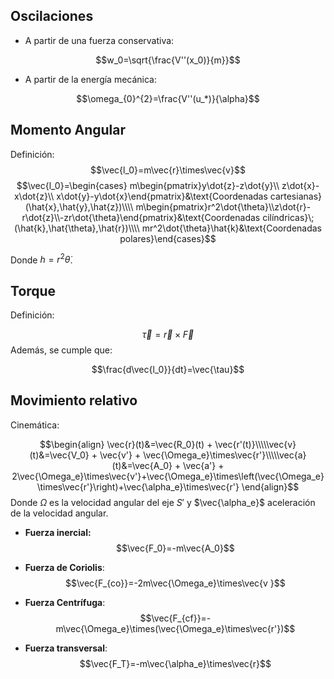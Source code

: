 
## Oscilaciones 

- A partir de una fuerza conservativa: 

$$w_0=\sqrt{\frac{V''(x_0)}{m}}$$ 
- A partir de la energía mecánica: 

$$\omega_{0}^{2}=\frac{V''(u_*)}{\alpha}$$ 
## Momento Angular 

Definición: $$\vec{l_0}=m\vec{r}\times\vec{v}$$ 
$$\vec{l_0}=\begin{cases}
m\begin{pmatrix}y\dot{z}-z\dot{y}\\
z\dot{x}-x\dot{z}\\
x\dot{y}-y\dot{x}\end{pmatrix}&\text{Coordenadas cartesianas}(\hat{x},\hat{y},\hat{z})\\\\
m\begin{pmatrix}r^2\dot{\theta}\\z\dot{r}-r\dot{z}\\-zr\dot{\theta}\end{pmatrix}&\text{Coordenadas cilíndricas}\;(\hat{k},\hat{\theta},\hat{r})\\\\ mr^2\dot{\theta}\hat{k}&\text{Coordenadas polares}\end{cases}$$

Donde $h = r^2\dot{\theta}$. 

## Torque 

Definición: 

$$\vec{\tau}=\vec{r}\times\vec{F}$$ 
Además, se cumple que: 

$$\frac{d\vec{l_0}}{dt}=\vec{\tau}$$ 
## Movimiento relativo 

Cinemática: 

$$\begin{align}
\vec{r}(t)&=\vec{R_0}(t) + \vec{r'(t)}\\\\\vec{v}(t)&=\vec{V_0} + \vec{v'} + \vec{\Omega_e}\times\vec{r'}\\\\\vec{a}(t)&=\vec{A_0} + \vec{a'} + 2\vec{\Omega_e}\times\vec{v'}+\vec{\Omega_e}\times\left(\vec{\Omega_e}\times\vec{r'}\right)+\vec{\alpha_e}\times\vec{r'}
\end{align}$$ 
Donde $\Omega$ es la velocidad angular del eje $S'$ y $\vec{\alpha_e}$ aceleración de la velocidad angular. 

- **Fuerza inercial:** $$\vec{F_0}=-m\vec{A_0}$$
- **Fuerza de Coriolis**: $$\vec{F_{co}}=-2m\vec{\Omega_e}\times\vec{v }$$
- **Fuerza Centrífuga**: 
$$\vec{F_{cf}}=-m\vec{\Omega_e}\times(\vec{\Omega_e}\times\vec{r'})$$

- **Fuerza transversal**: $$\vec{F_T}=-m\vec{\alpha_e}\times\vec{r}$$